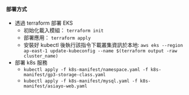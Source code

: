 #### 部署方式
- 透過 terraform 部署 EKS
    - 初始化載入模組： `terraform init`
    - 部署應用： `terraform apply`
    - 安裝好 kubectl 後執行該指令下載叢集資訊於本地: `aws eks --region ap-east-1 update-kubeconfig --name $(terraform output -raw cluster_name)`
- 部署 k8s 服務
    - `kubectl apply -f k8s-manifest/namespace.yaml -f k8s-manifest/gp3-storage-class.yaml`
    - `kubectl apply -f k8s-manifest/mysql.yaml -f k8s-manifest/asiayo-web.yaml`